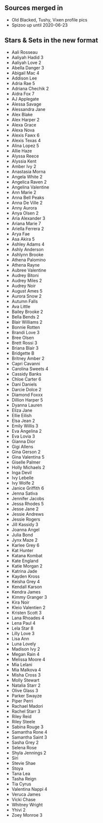## Sources merged in
* Old Blacked, Tushy, Vixen profile pics
* Spizoo up until 2020-06-23

## Stars & Sets in the new format
* Aali Rosseau
* Aaliyah Hadid 3
* Aaliyah Love 2
* Abella Danger 3
* Abigail Mac 4
* Addison Lee
* Adria Rae 5
* Adriana Chechik 2
* Aidra Fox 7
* AJ Applegate
* Alessa Savage
* Alessandra Jane
* Alex Blake
* Alex Harper 2
* Alexa Grace
* Alexa Nova
* Alexis Fawx 6
* Alexis Texas 4
* Alina Lopez 5
* Allie Haze
* Alyssa Reece
* Alyssia Kent
* Amber Ivy 2
* Anastasia Morna
* Angela White 2
* Angelica Raven 2
* Angelina Valentine
* Ann Marie 2
* Anna Bell Peaks
* Anna De Ville 2
* Anny Aurora
* Anya Olsen 2
* Aria Alexander 3
* Ariana Marie 7
* Ariella Ferrera 2
* Arya Fae
* Asa Akira 5
* Ashley Adams 4
* Ashly Anderson
* Ashlynn Brooke
* Athena Palomino
* Athena Rayne
* Aubree Valentine
* Audrey Bitoni
* Audrey Miles 2
* Audrey Noir
* August Ames 5
* Aurora Snow 2
* Autumn Falls
* Ava Little
* Bailey Brooke 2
* Bella Bends 2
* Blair Williams 2
* Bonnie Rotten
* Brandi Love 3
* Bree Olsen
* Brett Rossi 3
* Briana Blair 3
* Bridgette B
* Britney Amber 2 
* Capri Cavanni
* Carolina Sweets 4
* Cassidy Banks
* Chloe Carter 6
* Dani Daniels
* Darcie Dolce 2
* Diamond Foxxx
* Dillion Harper 5
* Dyanna Lauren
* Eliza Jane
* Ellie Eilish
* Elsa Jean 2
* Emily Willis 3
* Eva Angelina 2
* Eva Lovia 3
* Gianna Dior
* Gigi Allens
* Gina Gerson 2
* Gina Valentina 5
* Giselle Palmer
* Holly Michaels 2
* Inga Devil
* Ivy Lebelle
* Ivy Wolfe 2
* Janice Griffith 6
* Jenna Sativa
* Jennifer Jacobs
* Jessa Rhodes 5
* Jesse Jane 2
* Jessie Andrews
* Jessie Rogers
* Jill Kassidy 3
* Joanna Angel
* Julia Bond
* Jynx Maze 2
* Karlee Grey 6
* Kat Hunter
* Katana Kombat
* Kate England
* Katie Morgan 2
* Katrina Jade
* Kayden Kross
* Keisha Grey 4
* Kendall Karson
* Kendra James
* Kimmy Granger 3
* Kira Noir
* Kleio Valentien 2
* Kristen Scott 3
* Lana Rhoades 4
* Lena Paul 4
* Lela Star 8
* Lilly Love 3
* Lisa Ann
* Luna Lovely
* Madison Ivy 2
* Megan Rain 4
* Melissa Moore 4
* Mia Lelani
* Mia Malkova 4
* Misha Cross 3
* Molly Stewart
* Natalia Starr 2
* Olive Glass 3
* Parker Swayze
* Piper Perri
* Rachael Madori
* Rachel Starr 3
* Riley Reid
* Riley Steele
* Sabina Rouge 3
* Samantha Rone 4
* Samantha Saint 3
* Sasha Grey 2
* Selena Rose
* Shyla Jennings 2
* Siri
* Stevie Shae
* Stoya
* Tana Lea
* Tasha Reign
* Tia Cyrus
* Valentina Nappi 4
* Veruca James
* Vicki Chase
* Whitney Wright
* Yhivi 2
* Zoey Monroe 3
